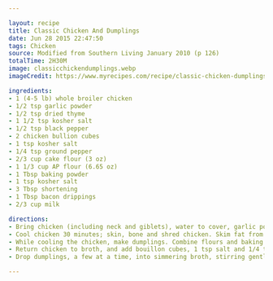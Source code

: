 ```yaml
---

layout: recipe
title: Classic Chicken And Dumplings
date: Jun 28 2015 22:47:50
tags: Chicken
source: Modified from Southern Living January 2010 (p 126)
totalTime: 2H30M
image: classicchickendumplings.webp
imageCredit: https://www.myrecipes.com/recipe/classic-chicken-dumplings

ingredients:
- 1 (4-5 lb) whole broiler chicken
- 1/2 tsp garlic powder
- 1/2 tsp dried thyme
- 1 1/2 tsp kosher salt
- 1/2 tsp black pepper
- 2 chicken bullion cubes
- 1 tsp kosher salt
- 1/4 tsp ground pepper
- 2/3 cup cake flour (3 oz)
- 1 1/3 cup AP flour (6.65 oz)
- 1 Tbsp baking powder
- 1 tsp kosher salt
- 3 Tbsp shortening
- 1 Tbsp bacon drippings
- 2/3 cup milk

directions:
- Bring chicken (including neck and giblets), water to cover, garlic powder, thyme, 1 1/2 tsp salt, and 1/2 tsp pepper to a boil in a dutch oven over medium heat. Cover, reduce heat to medium-low, and simmer 1 hour. Remove chicken. Reserve broth.
- Cool chicken 30 minutes; skin, bone and shred chicken. Skim fat from broth.
- While cooling the chicken, make dumplings. Combine flours and baking powder in bowl. Cut in shortening and bacon drippings with a pastry blender until crumbly. Stir in milk. Turn dough out onto a lightly floured surface. Roll to 1/8” thickness and cut into 1” square pieces.
- Return chicken to broth, and add bouillon cubes, 1 tsp salt and 1/4 tsp ground pepper. Cook for 10 minutes, raising heat to nearly boiling (but still a simmer).
- Drop dumplings, a few at a time, into simmering broth, stirring gently. Cover and simmer, stirring often, 25 minutes.

---
```

